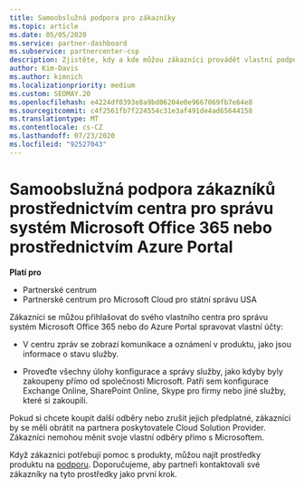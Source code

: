 ```yaml
---
title: Samoobslužná podpora pro zákazníky
ms.topic: article
ms.date: 05/05/2020
ms.service: partner-dashboard
ms.subservice: partnercenter-csp
description: Zjistěte, kdy a kde můžou zákazníci provádět vlastní podporu pro správu vlastních účtů a kdy by se měli obrátit na partnera poskytovatele Cloud Solution Provider.
author: Kim-Davis
ms.author: kimnich
ms.localizationpriority: medium
ms.custom: SEOMAY.20
ms.openlocfilehash: e4224df0393e8a9bd06204e0e9667069fb7e64e8
ms.sourcegitcommit: c4f2561fb7f224554c31e3af491de4ad65644158
ms.translationtype: MT
ms.contentlocale: cs-CZ
ms.lasthandoff: 07/23/2020
ms.locfileid: "92527043"
---
```

# <a name="customer-self-support-through-microsoft-office-365-admin-center-or-through-the-azure-portal"></a>Samoobslužná podpora zákazníků prostřednictvím centra pro správu systém Microsoft Office 365 nebo prostřednictvím Azure Portal

**Platí pro**

-  Partnerské centrum
-  Partnerské centrum pro Microsoft Cloud pro státní správu USA

Zákazníci se můžou přihlašovat do svého vlastního centra pro správu systém Microsoft Office 365 nebo do Azure Portal spravovat vlastní účty:

-   V centru zpráv se zobrazí komunikace a oznámení v produktu, jako jsou informace o stavu služby.

-   Proveďte všechny úlohy konfigurace a správy služby, jako kdyby byly zakoupeny přímo od společnosti Microsoft. Patří sem konfigurace Exchange Online, SharePoint Online, Skype pro firmy nebo jiné služby, které si zakoupili.

Pokud si chcete koupit další odběry nebo zrušit jejich předplatné, zákazníci by se měli obrátit na partnera poskytovatele Cloud Solution Provider. Zákazníci nemohou měnit svoje vlastní odběry přímo s Microsoftem.

Když zákazníci potřebují pomoc s produkty, můžou najít prostředky produktu na [podporu](https://partnercenter.microsoft.com/partner/support). Doporučujeme, aby partneři kontaktovali své zákazníky na tyto prostředky jako první krok.

 

 



